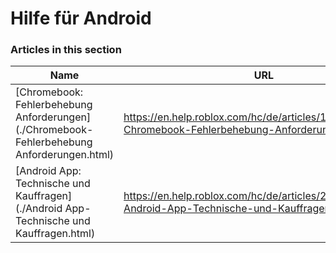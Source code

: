 # Hilfe für Android  
### Articles in this section
Name|URL
-|-
[Chromebook: Fehlerbehebung Anforderungen](./Chromebook- Fehlerbehebung Anforderungen.html) |https://en.help.roblox.com/hc/de/articles/115005743383-Chromebook-Fehlerbehebung-Anforderungen
[Android App: Technische und Kauffragen](./Android App- Technische und Kauffragen.html) |https://en.help.roblox.com/hc/de/articles/203313570-Android-App-Technische-und-Kauffragen
